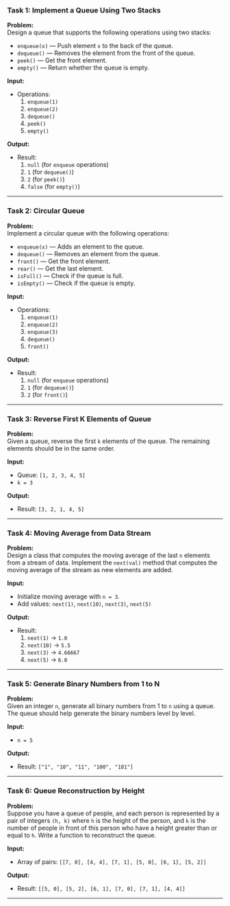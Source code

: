 ### Task 1: Implement a Queue Using Two Stacks
**Problem:**  
Design a queue that supports the following operations using two stacks:
- `enqueue(x)` — Push element `x` to the back of the queue.
- `dequeue()` — Removes the element from the front of the queue.
- `peek()` — Get the front element.
- `empty()` — Return whether the queue is empty.

**Input:**
- Operations:
  1. `enqueue(1)`
  2. `enqueue(2)`
  3. `dequeue()`
  4. `peek()`
  5. `empty()`

**Output:**
- Result: 
  1. `null` (for `enqueue` operations)
  2. `1` (for `dequeue()`)
  3. `2` (for `peek()`)
  4. `false` (for `empty()`)

---

### Task 2: Circular Queue
**Problem:**  
Implement a circular queue with the following operations:
- `enqueue(x)` — Adds an element to the queue.
- `dequeue()` — Removes an element from the queue.
- `front()` — Get the front element.
- `rear()` — Get the last element.
- `isFull()` — Check if the queue is full.
- `isEmpty()` — Check if the queue is empty.

**Input:**
- Operations:
  1. `enqueue(1)`
  2. `enqueue(2)`
  3. `enqueue(3)`
  4. `dequeue()`
  5. `front()`

**Output:**
- Result:
  1. `null` (for `enqueue` operations)
  2. `1` (for `dequeue()`)
  3. `2` (for `front()`)

---

### Task 3: Reverse First K Elements of Queue
**Problem:**  
Given a queue, reverse the first `k` elements of the queue. The remaining elements should be in the same order.

**Input:**
- Queue: `[1, 2, 3, 4, 5]`
- `k = 3`

**Output:**
- Result: `[3, 2, 1, 4, 5]`

---

### Task 4: Moving Average from Data Stream
**Problem:**  
Design a class that computes the moving average of the last `n` elements from a stream of data. Implement the `next(val)` method that computes the moving average of the stream as new elements are added.

**Input:**
- Initialize moving average with `n = 3`.
- Add values: `next(1)`, `next(10)`, `next(3)`, `next(5)`

**Output:**
- Result:
  1. `next(1)` → `1.0`
  2. `next(10)` → `5.5`
  3. `next(3)` → `4.66667`
  4. `next(5)` → `6.0`

---

### Task 5: Generate Binary Numbers from 1 to N
**Problem:**  
Given an integer `n`, generate all binary numbers from 1 to `n` using a queue. The queue should help generate the binary numbers level by level.

**Input:**
- `n = 5`

**Output:**
- Result: `["1", "10", "11", "100", "101"]`

---

### Task 6: Queue Reconstruction by Height
**Problem:**  
Suppose you have a queue of people, and each person is represented by a pair of integers `(h, k)` where `h` is the height of the person, and `k` is the number of people in front of this person who have a height greater than or equal to `h`. Write a function to reconstruct the queue.

**Input:**
- Array of pairs: `[[7, 0], [4, 4], [7, 1], [5, 0], [6, 1], [5, 2]]`

**Output:**
- Result: `[[5, 0], [5, 2], [6, 1], [7, 0], [7, 1], [4, 4]]`

---
